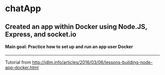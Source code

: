 # chatApp
## Created an app within Docker using Node.JS, Express, and socket.io
#### Main goal: Practice how to set up and run an app user Docker

_______________________________________________________________________________________
Tutorial from http://jdlm.info/articles/2016/03/06/lessons-building-node-app-docker.html
